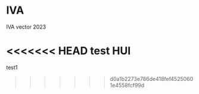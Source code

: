 # IVA
IVA vector 2023

<<<<<<< HEAD
test
HUI
=======
test1
>>>>>>> d0a1b2273e786de418fef45250601e4558fcf99d
